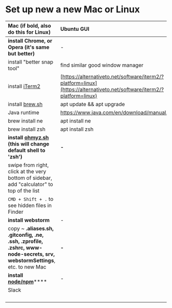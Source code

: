 # Set up new a new Mac or Linux



| Mac \(if bold, also do this for Linux\) | Ubuntu GUI |
| :--- | :--- |
| **install Chrome, or Opera \(it's same but better\)** | - |
| install "better snap tool" | find similar good window manager |
| install [iTerm2](https://iterm2.com/downloads.html) | [https://alternativeto.net/software/iterm2/?platform=linux](https://alternativeto.net/software/iterm2/?platform=linux) |
| install [brew.sh](https://brew.sh) | apt update && apt upgrade |
| Java runtime | https://www.java.com/en/download/manual.jsp | 
| brew install ne | apt install ne |
| brew install zsh | apt install zsh |
| **install** [**ohmyz.sh**](https://ohmyz.sh/#install) **\(this will change default shell to 'zsh'\)** | **-** |
| swipe from right, click at the very bottom of sidebar, add "calculator" to top of the list |  |
| `CMD + Shift + .` to see hidden files in Finder |  |
| **install webstorm** | - |
| copy ~ **.aliases.sh, .gitconfig, .ne, .ssh, .zprofile, .zshrc, www-node-secrets, srv, webstormSettings**, etc. to new Mac | **-** |
| **install** [**node/npm**](https://nodejs.org/en/download/)\*\*\*\* | - |
| Slack |  |
|  |  |
|  |  |
|  |  |
|  |  |





